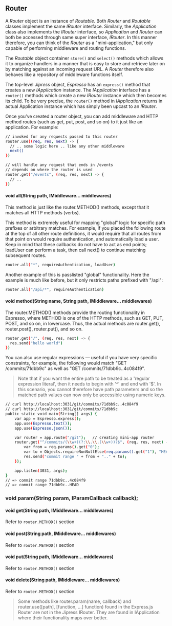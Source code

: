 ## Router

A _Router_ object is an instance of _Routable_. Both _Router_ and _Routable_ classes implement the same _IRouter_
interface. Similarly, the _Application_ class also implements the _IRouter_ interface, so _Application_ and _Router_
can both be accessed through same super interface, _IRouter_. In this manner therefore, you can think of the _Router_
as a "mini-application," but only capable of performing middleware and routing functions.

The _Routable_ object container ```store()``` and ```select()``` methods which allows it to organize handlers in a
manner that is easy to store and retrieve later on by matching against an incoming request URL. A _Router_ therefore
also behaves like a repository of middleware functions itself.

The top-level _Jipress_ object, _Espresso_ has an ```express()``` method that creates a new _IApplication_ instance.
The _IApplication_ interface has a ```router()``` methods which create a new _IRouter_ instance which then becomes its
child. To be very precise, the ```router()``` method in _IApplication_ returns in actual Application instance which
has simply been upcast to an _IRouter_.

Once you’ve created a router object, you can add middleware and HTTP method routes (such as get, put, post, and so on)
to it just like an application. For example:

```bash
// invoked for any requests passed to this router
router.use((req, res, next) -> {
  // .. some logic here .. like any other middleware
  next()
})

// will handle any request that ends in /events
// depends on where the router is used
router.get("/events", (req, res, next) -> {
  // ..
})
```

#### void all(String path, IMiddleware... middlewares)

This method is just like the router.METHOD() methods, except that it matches all HTTP methods (verbs).

This method is extremely useful for mapping "global" logic for specific path prefixes or arbitrary matches. For example,
if you placed the following route at the top of all other route definitions, it would require that all routes from that
point on would require authentication, and automatically load a user. Keep in mind that these callbacks do not have to
act as end points; loadUser can perform a task, then call next() to continue matching subsequent routes.

```bash
router.all("*", requireAuthentication, loadUser)
```

Another example of this is passlisted "global" functionality. Here the example is much like before, but it only
restricts paths prefixed with "/api":

```bash
router.all("/api/*", requireAuthentication)
```

#### void method(String name, String path, IMiddleware... middlewares)

The router.METHOD() methods provide the routing functionality in Espresso, where METHOD is one of the HTTP methods,
such as GET, PUT, POST, and so on, in lowercase. Thus, the actual methods are router.get(), router.post(), router.put(),
and so on.

```bash
router.get("/", (req, res, next) -> {
  res.send("hello world")
})
```

You can also use regular expressions — useful if you have very specific constraints, for example, the following would
match "GET /commits/71dbb9c" as well as "GET /commits/71dbb9c..4c084f9".

> Note that if you want the entire path to be treated as a 'regular expression literal', then it needs to begin with
> '^' and end with '$'. In this scenario, you cannot therefore have path parameters and so the matched path values can
> now only be accessible using numeric keys.

```bash
// curl http://localhost:3031/git/commits/71dbb9c..4c084f9
// curl http://localhost:3031/git/commits/71dbb9c
public static void main(String[] args) {
    var app = Espresso.express();
    app.use(Espresso.text());
    app.use(Espresso.json());

    var router = app.route("/git");   // creating mini-app router
    router.get("^/commits/(\\w+)(?:\\.\\.(\\w+))?$", (req, res, next) -> {
        var from = req.params().get("0");
        var to = Objects.requireNonNullElse(req.params().get("1"), "HEAD");
        res.send("commit range " + from + ".." + to);
    });

    app.listen(3031, args);
}
// => commit range 71dbb9c..4c084f9
// => commit range 71dbb9c..HEAD
```

### void param(String param, IParamCallback callback);

#### void get(String path, IMiddleware... middlewares)

Refer to ```router.METHOD()``` section

#### void post(String path, IMiddleware... middlewares)

Refer to ```router.METHOD()``` section

#### void put(String path, IMiddleware... middlewares)

Refer to ```router.METHOD()``` section

#### void delete(String path, IMiddleware... middlewares)

Refer to ```router.METHOD()``` section

> Some methods like router.param(name, callback) and router.use([path], [function, ...] function) found in the
> Express.js Router are not in the Jipress IRouter. They are found in IApplication where their functionality maps over
> better.